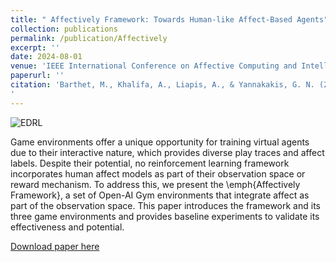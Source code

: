 ```yaml
---
title: " Affectively Framework: Towards Human-like Affect-Based Agents"
collection: publications
permalink: /publication/Affectively
excerpt: ''
date: 2024-08-01
venue: 'IEEE International Conference on Affective Computing and Intelligent Interaction Workshops (ACIIW)'
paperurl: ''
citation: 'Barthet, M., Khalifa, A., Liapis, A., & Yannakakis, G. N. (2024). Affectively Framework: Towards Human-like Affect-Based Agents. In Proceedings of the 12th IEEE International Conference on Affective Computing and Intelligent Interaction Workshops (ACIIW).
'
---
```


![EDRL](https://matthewbarthet.com/images/Environments.png)


Game environments offer a unique opportunity for training virtual agents due to their interactive nature, which provides diverse play traces and affect labels. Despite their potential, no reinforcement learning framework incorporates human affect models as part of their observation space or reward mechanism. To address this, we present the \emph{Affectively Framework}, a set of Open-AI Gym environments that integrate affect as part of the observation space. This paper introduces the framework and its three game environments and provides baseline experiments to validate its effectiveness and potential.

[Download paper here](http://matt-barthet.github.io/files/affectively_framework.pdf)